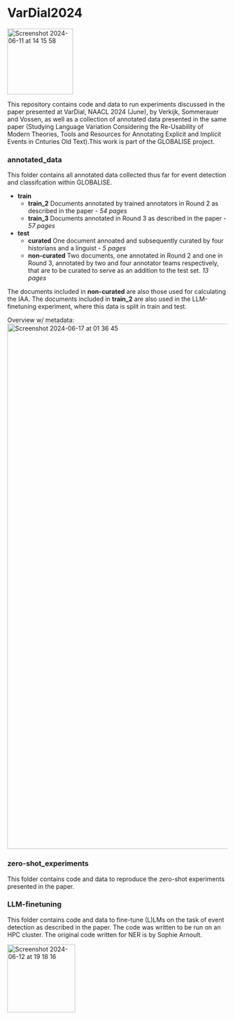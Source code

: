 # VarDial2024

<img width="150" alt="Screenshot 2024-06-11 at 14 15 58" src="https://github.com/StellaVerkijk/VarDial2024/assets/62950143/14da9c12-5775-49f3-aae5-f94b5ae2ae1b"> 



<p> This repository contains code and data to run experiments discussed in the paper presented at VarDial, NAACL 2024 (June), by Verkijk, Sommerauer and Vossen, as well as a collection of annotated data presented in the same paper (Studying Language Variation Considering the Re-Usability of Modern Theories, Tools and Resources for Annotating Explicit and Implicit Events in Cnturies Old Text).This work is part of the GLOBALISE project. </p>

### annotated_data

This folder contains all annotated data collected thus far for event detection and classifcation within GLOBALISE. 

- **train**
  - **train_2** Documents annotated by trained annotators in Round 2 as described in the paper -  _54 pages_
  - **train_3** Documents annotated in Round 3 as described in the paper -  _57 pages_
- **test**
  - **curated** One document annoated and subsequently curated by four historians and a linguist - _5 pages_
  - **non-curated** Two documents, one annotated in Round 2 and one in Round 3, annotated by two and four annotator teams respectively, that are to be curated to serve as an addition to the test set. _13 pages_

The documents included in **non-curated** are also those used for calculating the IAA. 
The documents included in **train_2** are also used in the LLM-finetuning experiment, where this data is split in train and test. 

Overview w/ metadata:
<img width="1198" alt="Screenshot 2024-06-17 at 01 36 45" src="https://github.com/StellaVerkijk/VarDial2024/assets/62950143/67c593d2-1132-4acc-bf6c-6c549978b7f3">


### zero-shot_experiments
This folder contains code and data to reproduce the zero-shot experiments presented in the paper.

### LLM-finetuning
This folder contains code and data to fine-tune (L)LMs on the task of event detection as described in the paper. 
The code was written to be run on an HPC cluster. The original code written for NER is by Sophie Arnoult.

<img width="155" alt="Screenshot 2024-06-12 at 19 18 16" src="https://github.com/StellaVerkijk/VarDial2024/assets/62950143/b821ab19-2655-41c0-b805-ef0693f67cb1">


  



